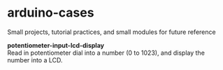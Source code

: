 # arduino-cases
Small projects, tutorial practices, and small modules for future reference

**potentiometer-input-lcd-display**\
Read in potentiometer dial into a number (0 to 1023), and display the number into a LCD.
